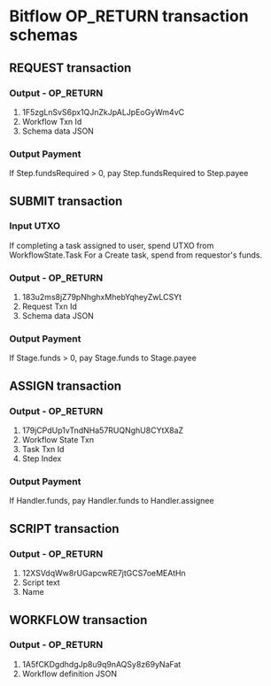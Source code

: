 # Bitflow OP_RETURN transaction schemas

## REQUEST transaction
### Output - OP_RETURN
1. 1F5zgLnSvS6px1QJnZkJpALJpEoGyWm4vC
2. Workflow Txn Id
3. Schema data JSON
### Output Payment
If Step.fundsRequired > 0, pay Step.fundsRequired to Step.payee

## SUBMIT transaction
### Input UTXO
If completing a task assigned to user, spend UTXO from WorkflowState.Task
For a Create task, spend from requestor's funds.
### Output - OP_RETURN
1. 183u2ms8jZ79pNhghxMhebYqheyZwLCSYt
2. Request Txn Id
3. Schema data JSON
### Output Payment
If Stage.funds > 0, pay Stage.funds to Stage.payee

## ASSIGN transaction
### Output - OP_RETURN
1. 179jCPdUp1vTndNHa57RUQNghU8CYtX8aZ
2. Workflow State Txn
3. Task Txn Id
4. Step Index
### Output Payment
If Handler.funds, pay Handler.funds to Handler.assignee

## SCRIPT transaction
### Output - OP_RETURN
1. 12XSVdqWw8rUGapcwRE7jtGCS7oeMEAtHn
2. Script text
3. Name

## WORKFLOW transaction
### Output - OP_RETURN
1. 1A5fCKDgdhdgJp8u9q9nAQSy8z69yNaFat
2. Workflow definition JSON


